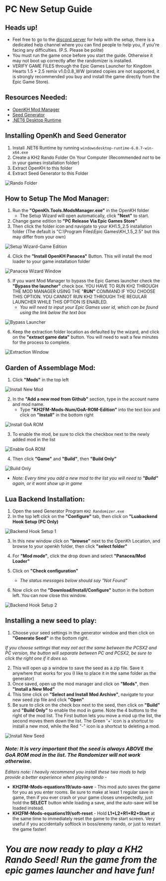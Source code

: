 # PC New Setup Guide

## Heads up!
* Feel free to go to the [discord server](https://discord.gg/vKhdwNAmzE) for help with the setup, there is a dedicated help channel where you can find people to help you, if you're facing any difficulties. (P.S. Please be polite)
* You must run the game once before you start the guide. Otherwise it may not boot up correctly after the randomizer is installed.
* VERIFY GAME FILES through the Epic Games Launcher for Kingdom Hearts 1.5 + 2.5 remix v1.0.0.8_WW (pirated copies are not supported, it is strongly recommended you buy and install the game directly from the Epic Game Store).

## Resources Needed:
* [OpenKH Mod Manager](https://github.com/shananas/OpenKh/releases/download/release-372-KH2Rando/openkh-modmanager.zip)
* [Seed Generator](https://github.com/tommadness/KH2Randomizer/releases/latest/download/Kingdom.Hearts.II.Final.Mix.Randomizer.zip)
* [.NET6 Desktop Runtime](https://dotnet.microsoft.com/en-us/download/dotnet/thank-you/runtime-desktop-6.0.7-windows-x64-installer)

## Installing OpenKh and Seed Generator
1. Install .NET6 Runtime by running `windowsdesktop-runtime-6.0.7-win-x64.exe`
2. Create a KH2 Rando Folder On Your Computer (Recommended *not* to be in your games installation folder)
3. Extract OpenKH to this folder
4. Extract Seed Generator to this Folder

![Rando Folder](../images/Panacea-ModLoader/KH2%20Rando%20Folder.png)

## How to Setup The Mod Manager:
1. Run the **"OpenKh.Tools.ModsManager.exe"** in the OpenKH folder 
	- The Setup Wizard will open automatically, click **"Next"** to start.
2. Change game edition to **"PC Release Via Epic Games Store"**
3. Then click the folder icon and navigate to your KH1.5_2.5 installation folder (The default is "C:\Program Files\Epic Games\KH_1.5_2.5" but this may differ from your own)

![Setup Wizard-Game Edition](../images/Panacea-ModLoader/Game%20Edition%20Window.png)

4. Click the **"Install OpenKH Panacea"** Button. This will install the mod loader to your game installation folder

![Panacea Wizard Window](../images/Panacea-ModLoader/Panacea%20Install%20Window.png)

5. If you want Mod Manager to bypass the Epic Games launcher check the **"Bypass the launcher"** check box. YOU HAVE TO RUN KH2 THROUGH THE MOD MANAGER USING THE "**RUN"** COMMAND IF YOU CHOOSE THIS OPTION. YOU CANNOT RUN KH2 THROUGH THE REGULAR LAUNCHER WHILE THIS OPTION IS ENABLED.
	* *You will need to input your Epic Games user id, which can be found using the link below the text box*

![Bypass Launcher](../images/Panacea-ModLoader/Bypass%20Launcher.png)

6. Keep the extraction folder location as defaulted by the wizard, and click on the **"extract game data"** button. You will need to wait a few minutes for the process to complete.

![Extraction Window](../images/Panacea-ModLoader/Extraction%20Window.png)

## Garden of Assemblage Mod:
1. Click **"Mods"** in the top left

![Install New Mod](../images/Panacea-ModLoader/Install%20New%20Mod.png)

2. In the **"Add a new mod from Github"** section, type in the account name and mod name.
	- Type **"KH2FM-Mods-Num/GoA-ROM-Edition"** into the text box and click on **"Install"** in the bottom right

![Install GoA ROM](../images/Panacea-ModLoader/Install%20GoA%20ROM.png)

3. To enable the mod, be sure to click the checkbox next to the newly added mod in the list

![Enable GoA ROM](../images/Panacea-ModLoader/Enable_GoA_ROM.png)

4. Then click **"Game"** and **"Build"**, then **"Build Only"**

![Build Only](../images/Panacea-ModLoader/Build%20Only.png)

* *Note: Every time you add a new mod to the list you will need to **"Build"** again, or it wont show up in game*

## Lua Backend Installation:
1. Open the seed Generator Program `KH2 Randomizer.exe`
2. In the top left click on the **"Configure"** tab, then click on **"Luabackend Hook Setup (PC Only)**

![Backend Hook Setup 1](../images/Panacea-ModLoader/Backend%20Hook%20Setup%201.png)

3. In this new window click on **"browse"** next to the OpenKh Location, and browse to your openkh folder, then click **"select folder"**
4. For **"Mod mode"**, click the drop down and select **"Panacea/Mod Loader"**
5. Click on **"Check configuration"**
	* *The status messages below should say "Not Found"*

6. Now click on the **"Download/Install/Configure"** button in the bottom left. You can now close this window.

![Backend Hook Setup 2](../images/Panacea-ModLoader/LuaBackend%20Hook%20Setup%202.gif)

## Installing a new seed to play:
1. Choose your seed settings in the generator window and then click on **"Generate Seed"** in the bottom right.

*If you choose settings that may not act the same between the PCSX2 and PC version, the button will separate between PC and PCSX2, be sure to click the right one if it does so.*

2. This will open up a window to save the seed as a zip file. Save it anywhere that works for you (I like to place it in the same folder as the generator)
3. Once saved, open up the mod manager and click on **"Mods"**, then **"Install a New Mod"**
4. This time click on **"Select and Install Mod Archive"**, navigate to your new seed zip file and click **"Open"**
5. Be sure to click on the check box next to the seed, then click on **"Build"** and **"Build Only"** to enable the mod in game. Note the 4 buttons to the right of the mod list. The First button lets you move a mod up the list, the second moves them down the list. The Green '+' icon is a shortcut to install a new mod, while the Red "-" icon is a shortcut to deleting a mod.

![Install New Seed](../images/Panacea-ModLoader/Install%20New%20Seed.gif)

### *Note: It is very important that the seed is always ABOVE the GoA ROM mod in the list. The Randomizer will not work otherwise.*

*Editors note: I heavily recommend you install these two mods to help provide a better experience when playing rando -*

* **KH2FM-Mods-equations19/auto-save** - This mod auto saves the game for you as you enter rooms. Be sure to make at least 1 regular save in game, then if you ever crash or your game closes unexpectedly, just hold the **SELECT** button while loading a save, and the auto-save will be loaded instead.
* **KH2FM-Mods-equations19/soft-reset** - Hold **L1+L2+R1+R2+Start** at the same time to immediately reset the game to the start screen. Very useful if you accidentally softlock in boss/enemy rando, or just to restart the game faster!


# *You are now ready to play a KH2 Rando Seed! Run the game from the epic games launcher and have fun!*
